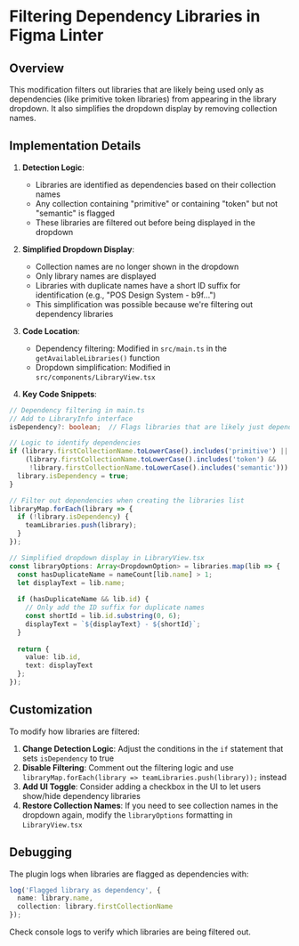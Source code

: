 # Filtering Dependency Libraries in Figma Linter

## Overview
This modification filters out libraries that are likely being used only as dependencies (like primitive token libraries) from appearing in the library dropdown. It also simplifies the dropdown display by removing collection names.

## Implementation Details

1. **Detection Logic**: 
   - Libraries are identified as dependencies based on their collection names
   - Any collection containing "primitive" or containing "token" but not "semantic" is flagged
   - These libraries are filtered out before being displayed in the dropdown

2. **Simplified Dropdown Display**:
   - Collection names are no longer shown in the dropdown
   - Only library names are displayed
   - Libraries with duplicate names have a short ID suffix for identification (e.g., "POS Design System - b9f...")
   - This simplification was possible because we're filtering out dependency libraries

3. **Code Location**: 
   - Dependency filtering: Modified in `src/main.ts` in the `getAvailableLibraries()` function
   - Dropdown simplification: Modified in `src/components/LibraryView.tsx`

4. **Key Code Snippets**:
```typescript
// Dependency filtering in main.ts
// Add to LibraryInfo interface
isDependency?: boolean;  // Flags libraries that are likely just dependencies

// Logic to identify dependencies
if (library.firstCollectionName.toLowerCase().includes('primitive') ||
    (library.firstCollectionName.toLowerCase().includes('token') && 
     !library.firstCollectionName.toLowerCase().includes('semantic'))) {
  library.isDependency = true;
}

// Filter out dependencies when creating the libraries list
libraryMap.forEach(library => {
  if (!library.isDependency) {
    teamLibraries.push(library);
  }
});

// Simplified dropdown display in LibraryView.tsx
const libraryOptions: Array<DropdownOption> = libraries.map(lib => {
  const hasDuplicateName = nameCount[lib.name] > 1;
  let displayText = lib.name;
  
  if (hasDuplicateName && lib.id) {
    // Only add the ID suffix for duplicate names
    const shortId = lib.id.substring(0, 6);
    displayText = `${displayText} - ${shortId}`;
  }
  
  return {
    value: lib.id,
    text: displayText
  };
});
```

## Customization

To modify how libraries are filtered:

1. **Change Detection Logic**: Adjust the conditions in the `if` statement that sets `isDependency` to true
2. **Disable Filtering**: Comment out the filtering logic and use `libraryMap.forEach(library => teamLibraries.push(library));` instead
3. **Add UI Toggle**: Consider adding a checkbox in the UI to let users show/hide dependency libraries
4. **Restore Collection Names**: If you need to see collection names in the dropdown again, modify the `libraryOptions` formatting in `LibraryView.tsx`

## Debugging

The plugin logs when libraries are flagged as dependencies with:
```typescript
log('Flagged library as dependency', { 
  name: library.name, 
  collection: library.firstCollectionName 
});
```

Check console logs to verify which libraries are being filtered out. 